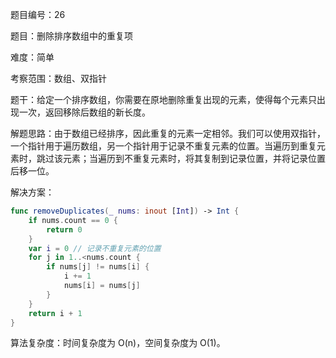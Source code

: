 题目编号：26

题目：删除排序数组中的重复项

难度：简单

考察范围：数组、双指针

题干：给定一个排序数组，你需要在原地删除重复出现的元素，使得每个元素只出现一次，返回移除后数组的新长度。

解题思路：由于数组已经排序，因此重复的元素一定相邻。我们可以使用双指针，一个指针用于遍历数组，另一个指针用于记录不重复元素的位置。当遍历到重复元素时，跳过该元素；当遍历到不重复元素时，将其复制到记录位置，并将记录位置后移一位。

解决方案：

```swift
func removeDuplicates(_ nums: inout [Int]) -> Int {
    if nums.count == 0 {
        return 0
    }
    var i = 0 // 记录不重复元素的位置
    for j in 1..<nums.count {
        if nums[j] != nums[i] {
            i += 1
            nums[i] = nums[j]
        }
    }
    return i + 1
}
```

算法复杂度：时间复杂度为 O(n)，空间复杂度为 O(1)。